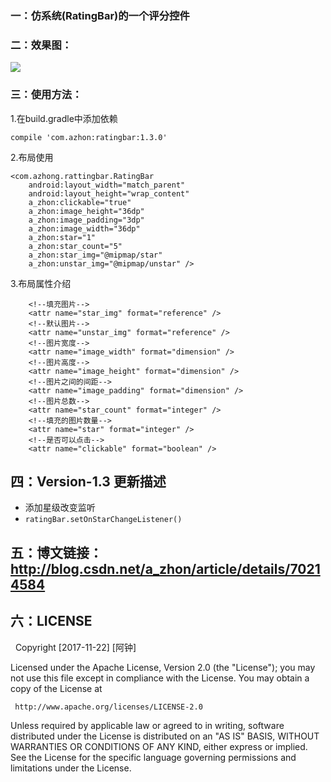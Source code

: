 ### 一：仿系统(RatingBar)的一个评分控件
### 二：效果图：
<img src="https://github.com/azhong1011/RatingBar/blob/version-1.1/screenshot/rating_bar_1.1.gif"/>

### 三：使用方法：
1.在build.gradle中添加依赖
```
compile 'com.azhon:ratingbar:1.3.0'
```
2.布局使用
```
<com.azhong.rattingbar.RatingBar
    android:layout_width="match_parent"
    android:layout_height="wrap_content"
    a_zhon:clickable="true"
    a_zhon:image_height="36dp"
    a_zhon:image_padding="3dp"
    a_zhon:image_width="36dp"
    a_zhon:star="1"
    a_zhon:star_count="5"
    a_zhon:star_img="@mipmap/star"
    a_zhon:unstar_img="@mipmap/unstar" />
```
3.布局属性介绍
```
    <!--填充图片-->
    <attr name="star_img" format="reference" />
    <!--默认图片-->
    <attr name="unstar_img" format="reference" />
    <!--图片宽度-->
    <attr name="image_width" format="dimension" />
    <!--图片高度-->
    <attr name="image_height" format="dimension" />
    <!--图片之间的间距-->
    <attr name="image_padding" format="dimension" />
    <!--图片总数-->
    <attr name="star_count" format="integer" />
    <!--填充的图片数量-->
    <attr name="star" format="integer" />
    <!--是否可以点击-->
    <attr name="clickable" format="boolean" />
```
## 四：Version-1.3 更新描述
   - 添加星级改变监听
   - `ratingBar.setOnStarChangeListener()`
## 五：博文链接：http://blog.csdn.net/a_zhon/article/details/70214584
## 六：LICENSE
   Copyright [2017-11-22] [阿钟]

   Licensed under the Apache License, Version 2.0 (the "License");
   you may not use this file except in compliance with the License.
   You may obtain a copy of the License at

     http://www.apache.org/licenses/LICENSE-2.0

   Unless required by applicable law or agreed to in writing, software
   distributed under the License is distributed on an "AS IS" BASIS,
   WITHOUT WARRANTIES OR CONDITIONS OF ANY KIND, either express or implied.
   See the License for the specific language governing permissions and
   limitations under the License.
